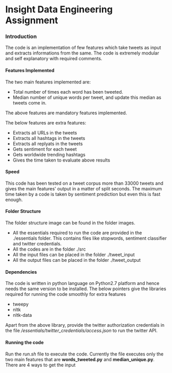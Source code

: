 # Insight Data Engineering Assignment

### Introduction

The code is an implementation of few features which take tweets as input and extracts informations from the same.
The code is extremely modular and self explanatory with required comments.

#### Features Implemented

The two main features implemented are:
  - Total number of times each word has been tweeted.
  - Median number of unique words per tweet, and update this median as tweets come in.

The above features are mandatory features implemented.

The below features are extra features:
  - Extracts all URLs in the tweets
  - Extracts all hashtags in the tweets
  - Extracts all replyats in the tweets
  - Gets sentiment for each tweet
  - Gets worldwide trending hashtags
  - Gives the time taken to evaluate above results

#### Speed
This code has been tested on a tweet corpus more than 33000 tweets and gives the main features' output in a matter of split seconds.
The maximum time taken by a code is taken by sentiment prediction but even this is fast enough.  

#### Folder Structure
The folder structure image can be found in the folder images.
  - All the essentials required to run the code are provided in the ./essentials folder. This contains files like stopwords, sentiment classifier and twitter credentials.
  - All the codes are in the folder ./src
  - All the input files can be placed in the folder ./tweet_input
  - All the output files can be placed in the folder ./tweet_output

#### Dependencies
The code is written in python language on Python2.7 platform and hence needs the same version to be installed.
The below pointers give the libraries required for running the code smoothly for extra features
  * tweepy
  * nltk
  * nltk-data

Apart from the above library, provide the twitter authorization credentials in the file */essentials/twitter_credentials/access.json* to run the twitter API.

#### Running the code
Run the *run.sh* file to execute the code. 
Currently the file executes only the two main features that are **words_tweeted.py** and **median_unique.py**. 
There are 4 ways to get the input 

